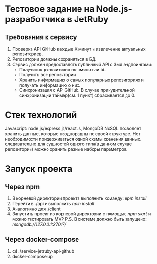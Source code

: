 # Тестовое задание на Node.js-разработчика в JetRuby

## Требования к сервису

1. Проверка API GitHub каждые X минут и извлечение актуальных репозиториев.
2. Репозитории должны сохраняться в БД.
3. Сервис должен предоставлять публичный API с 3мя эндпоинтами:
    <ul>
        <li>
            Получение репозитория по имени или id.
        </li>
        <li>
            Получить все репозитории
        </li>
        <li>
            Хранить информацию о самых популярных репозиториях и получать информацию о них.
        </li>
        <li>Синхронизация с API GitHub. В случае принудительной синхронизации таймер(см. 1 пункт) сбрасывается до 0.</li>
    </ul>

# Стек технологий
Javascript: node.js/express.js/react.js, MongoDB
NoSQL позволяет хранить данные, которые неоднородны по своей структуре. 
Нет необходимости придерживаться одной схемы хранения данных, следовательно для сущностей одного типа(в данном случае репозитории) можно хранить разные наборы параметров.

# Запуск проекта

## Через npm

1. В корневой директории проекта выполнить команду: *npm install*
2. Перейти в ./api и выполнить *npm install*
3. Аналогично для ./client
4. Запустить проект из корневой директории с помощью *npm start* и можно тестировать MVP
P.S. В системе должно быть запущено: *mongodb://127.0.0.1:27017/*

## Через docker-compose

1. cd ./service-jetruby-api-github
2. docker-compose up